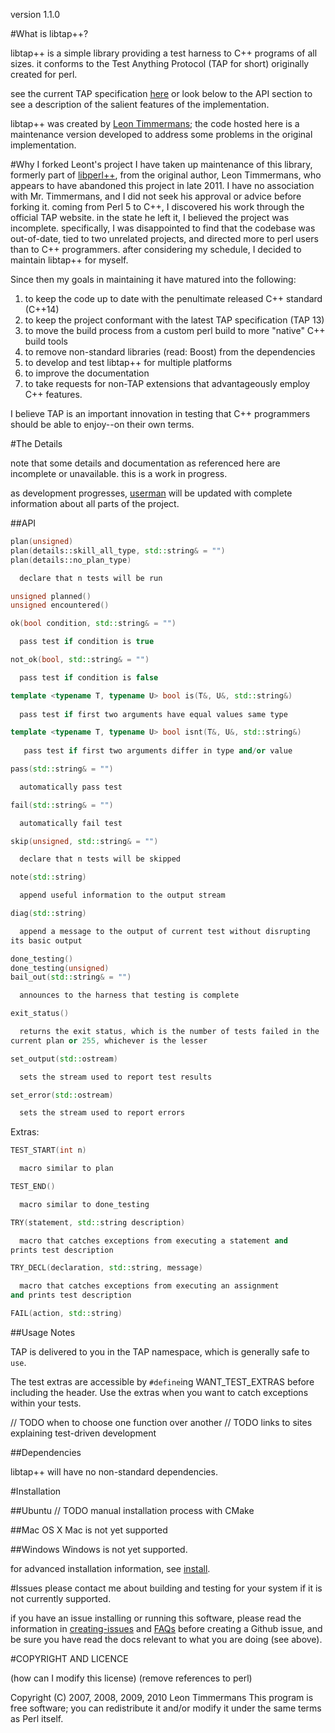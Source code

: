 version 1.1.0

#What is libtap++?

  libtap++ is a simple library providing a test harness to C++ programs of all sizes.
it conforms to the Test Anything Protocol (TAP for short) originally created for
perl.

  see the current TAP specification [here](https://testanything.org/tap-version-13-specification.html) or look below to the API section to see                                                       a description of the salient features of the implementation. 

  libtap++ was created by [Leon Timmermans](https://github.com/Leont); the code hosted here is a
maintenance version developed to address some problems in the original implementation.

#Why I forked Leont's project
  I have taken up maintenance of this library, formerly part
of [libperl++](https://github.com/Leont/libperl--), from the original author, Leon Timmermans, who appears to have
abandoned this project in late 2011. I have no association with Mr. Timmermans,
and I did not seek his approval or advice before forking it. coming from Perl 5 to 
C++, I discovered his work through the official TAP website. in the state he left it, 
I believed the project was incomplete. specifically, I was disappointed to find
that the codebase was out-of-date, tied to two unrelated projects, and
directed more to perl users than to C++ programmers. after considering my schedule,
I decided to maintain libtap++ for myself.

  Since then my goals in maintaining it have matured into the following:
1. to keep the code up to date with the penultimate released C++ standard (C++14)
2. to keep the project conformant with the latest TAP specification (TAP 13)
3. to move the build process from a custom perl build to more "native" C++ build tools
4. to remove non-standard libraries (read: Boost) from the dependencies
5. to develop and test libtap++ for multiple platforms
6. to improve the documentation
7. to take requests for non-TAP extensions that advantageously employ C++ features.

  I believe TAP is an important innovation in testing that C++ programmers should
be able to enjoy--on their own terms.

#The Details

  note that some details and documentation as referenced here are incomplete or
unavailable. this is a work in progress.

  as development progresses, [userman](./doc/userman.md) will be updated with complete 
information about all parts of the project.

##API
```c++
plan(unsigned)
plan(details::skill_all_type, std::string& = "")
plan(details::no_plan_type)

  declare that n tests will be run

unsigned planned()
unsigned encountered()

ok(bool condition, std::string& = "")

  pass test if condition is true

not_ok(bool, std::string& = "")

  pass test if condition is false

template <typename T, typename U> bool is(T&, U&, std::string&)
      
  pass test if first two arguments have equal values same type

template <typename T, typename U> bool isnt(T&, U&, std::string&)
      
   pass test if first two arguments differ in type and/or value

pass(std::string& = "")

  automatically pass test

fail(std::string& = "")

  automatically fail test

skip(unsigned, std::string& = "")

  declare that n tests will be skipped

note(std::string)

  append useful information to the output stream

diag(std::string)

  append a message to the output of current test without disrupting
its basic output

done_testing()
done_testing(unsigned)
bail_out(std::string& = "")

  announces to the harness that testing is complete

exit_status()

  returns the exit status, which is the number of tests failed in the
current plan or 255, whichever is the lesser

set_output(std::ostream)

  sets the stream used to report test results

set_error(std::ostream)

  sets the stream used to report errors
```

  Extras:
```c++
TEST_START(int n)

  macro similar to plan

TEST_END()

  macro similar to done_testing

TRY(statement, std::string description)

  macro that catches exceptions from executing a statement and
prints test description

TRY_DECL(declaration, std::string, message)

  macro that catches exceptions from executing an assignment
and prints test description

FAIL(action, std::string)

```
##Usage Notes

  TAP is delivered to you in the TAP namespace, which is generally
safe to `use`.

  The test extras are accessible by `#define`ing WANT\_TEST\_EXTRAS
before including the header. Use the extras when you want to catch
exceptions within your tests.

// TODO when to choose one function over another
// TODO links to sites explaining test-driven development

##Dependencies

libtap++ will have no non-standard dependencies.

#Installation

##Ubuntu
  // TODO manual installation process with CMake

##Mac OS X
  Mac is not yet supported

##Windows
  Windows is not yet supported.

  for advanced installation information, see [install](./doc/install.md).

#Issues
  please contact me about building and testing for your system if it
is not currently supported.

  if you have an issue installing or running this software, please
read the information in [creating-issues](./doc/creating-issues.md) and [FAQs](./doc/FAQs.md) before
creating a Github issue, and be sure you have read the docs relevant
to what you are doing (see above).

#COPYRIGHT AND LICENCE

(how can I modify this license)
(remove references to perl)

Copyright (C) 2007, 2008, 2009, 2010 Leon Timmermans
This program is free software; you can redistribute it and/or modify it
under the same terms as Perl itself.
